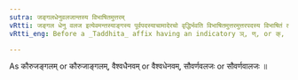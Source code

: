 ```yaml
---
sutra: जङ्गलधेनुवलजान्तस्य विभाषितमुत्तरम्
vRtti: जङ्गल धेनु वलज इत्येवमन्तस्याङ्गस्य पूर्वपदस्याचामादेरचो वृद्धिर्भवति विभाषितमुत्तरमुत्तरपदस्य विभाषितं तद्धिते ञिति णिति किति वा परतः ॥
vRtti_eng: Before a _Taddhita_ affix having an indicatory ञ्, ण्, or क्, the _Vriddhi_ is substituted for the first vowel of the compound ending in जङ्गल, धेनु and वलज, and optionally for the first vowel of these second members also.

---
```

As कौरुजङ्गलम् or कौरुजाङ्गलम्, वैश्वधैनवम् or वैश्वधेनवम्, सौवर्णवलजः or सौवर्णवालजः ॥
